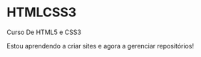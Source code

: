 # HTMLCSS3
Curso De HTML5 e CSS3 

Estou aprendendo a criar sites e agora a gerenciar repositórios!
